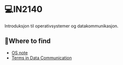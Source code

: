 # 💻IN2140
Introduksjon til operativsystemer og datakommunikasjon. 

## 🤔Where to find 
- [OS note](https://github.com/lananht/IN2140/blob/main/Terms/os.pdf)
- [Terms in Data Communication](https://github.com/lananht/IN2140/blob/main/Terms/Datacom.md)

